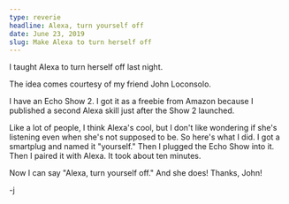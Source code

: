 ```yaml
---
type: reverie
headline: Alexa, turn yourself off
date: June 23, 2019
slug: Make Alexa to turn herself off
---
```


I taught Alexa to turn herself off last night. 

The idea comes courtesy of my friend John Loconsolo.

I have an Echo Show 2. I got it as a freebie from Amazon because I published a second Alexa skill just after the Show 2 launched. 

Like a lot of people, I think Alexa's cool, but I don't like wondering if she's listening even when she's not supposed to be. So here's what I did. I got a smartplug and named it "yourself." Then I plugged the Echo Show into it. Then I paired it with Alexa. It took about ten minutes. 

Now I can say "Alexa, turn yourself off." And she does! Thanks, John!

-j
